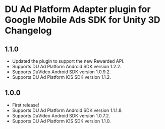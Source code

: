 # DU Ad Platform Adapter plugin for Google Mobile Ads SDK for Unity 3D Changelog

## 1.1.0
- Updated the plugin to support the new Rewarded API.
- Supports DU Ad Platform Android SDK version 1.2.2.
- Supports DuVideo Android SDK version 1.0.9.2.
- Supports DU Ad Platform iOS SDK version 1.1.2.

## 1.0.0
- First release!
- Supports DU Ad Platform Android SDK version 1.1.1.8.
- Supports DuVideo Android SDK version 1.0.7.2.
- Supports DU Ad Platform iOS SDK version 1.1.0.
